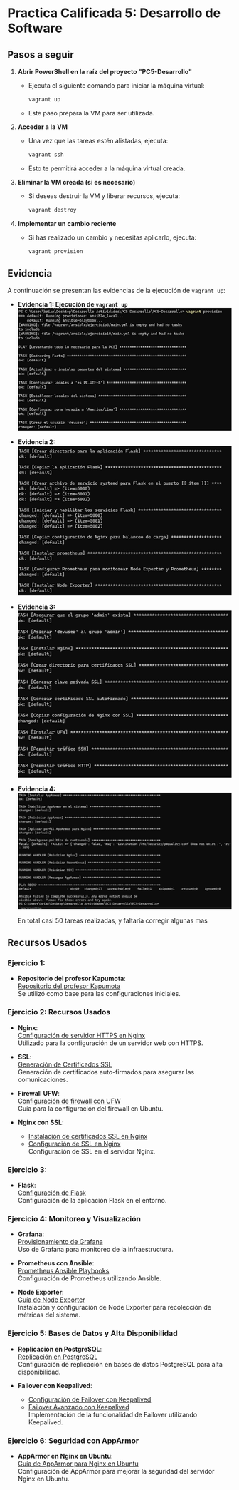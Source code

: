# Practica Calificada 5: Desarrollo de Software

## Pasos a seguir

1. **Abrir PowerShell en la raíz del proyecto "PC5-Desarrollo"**
   - Ejecuta el siguiente comando para iniciar la máquina virtual:
     ```bash
     vagrant up
     ```
   - Este paso prepara la VM para ser utilizada.

2. **Acceder a la VM**
   - Una vez que las tareas estén alistadas, ejecuta:
     ```bash
     vagrant ssh
     ```
   - Esto te permitirá acceder a la máquina virtual creada.

3. **Eliminar la VM creada (si es necesario)**
   - Si deseas destruir la VM y liberar recursos, ejecuta:
     ```bash
     vagrant destroy
     ```

4. **Implementar un cambio reciente**
   - Si has realizado un cambio y necesitas aplicarlo, ejecuta:
     ```bash
     vagrant provision
     ```

## Evidencia

A continuación se presentan las evidencias de la ejecución de `vagrant up`:

- **Evidencia 1: Ejecución de `vagrant up`**
  ![Vagrant Up](imagenes/vagrantup.jpg)

- **Evidencia 2:** 
  ![Vagrant Up 1](imagenes/vagrantup1.jpg)

- **Evidencia 3:**
  ![Vagrant Up 2](imagenes/vagrantup2.jpg)

- **Evidencia 4:**
  ![Vagrant Up 2](imagenes/vagrantup3.jpg)

  En total casi 50 tareas realizadas, y faltaría corregir algunas mas

## Recursos Usados

### Ejercicio 1:
- **Repositorio del profesor Kapumota**:  
  [Repositorio del profesor Kapumota](https://github.com/kapumota/Actividades-CC3S2/tree/main/2024-2/Semana6)  
  Se utilizó como base para las configuraciones iniciales.

### Ejercicio 2: Recursos Usados

- **Nginx**:  
  [Configuración de servidor HTTPS en Nginx](https://softwarecrafters.io/devops/configurar-servidor-https-nginx)  
  Utilizado para la configuración de un servidor web con HTTPS.

- **SSL**:  
  [Generación de Certificados SSL](https://ibm.com/docs/es/sevone-npm/7.0?topic=guides-generate-self-signed-certificate-certificate-signing-request)  
  Generación de certificados auto-firmados para asegurar las comunicaciones.

- **Firewall UFW**:  
  [Configuración de firewall con UFW](https://www.digitalocean.com/community/tutorials/how-to-set-up-a-firewall-with-ufw-on-ubuntu-20-04-es)  
  Guía para la configuración del firewall en Ubuntu.

- **Nginx con SSL**:  
  - [Instalación de certificados SSL en Nginx](https://www.swhosting.com/en/comunidad/manual/how-to-install-ssl-certificate-in-nginx)  
  - [Configuración de SSL en Nginx](https://docs.nginx.com/nginx/admin-guide/security-controls/terminating-ssl-http/)  
  Configuración de SSL en el servidor Nginx.

### Ejercicio 3:

- **Flask**:  
  [Configuración de Flask](https://flask.palletsprojects.com/en/stable/config/)  
  Configuración de la aplicación Flask en el entorno.

### Ejercicio 4: Monitoreo y Visualización

- **Grafana**:  
  [Provisionamiento de Grafana](https://grafana.com/docs/grafana/latest/administration/provisioning/)  
  Uso de Grafana para monitoreo de la infraestructura.

- **Prometheus con Ansible**:  
  [Prometheus Ansible Playbooks](https://github.com/prometheus-community/ansible)  
  Configuración de Prometheus utilizando Ansible.

- **Node Exporter**:  
  [Guía de Node Exporter](https://prometheus.io/docs/guides/node-exporter/)  
  Instalación y configuración de Node Exporter para recolección de métricas del sistema.

### Ejercicio 5: Bases de Datos y Alta Disponibilidad

- **Replicación en PostgreSQL**:  
  [Replicación en PostgreSQL](https://kinsta.com/es/blog/postgresql-replicacion/)  
  Configuración de replicación en bases de datos PostgreSQL para alta disponibilidad.

- **Failover con Keepalived**:  
  - [Configuración de Failover con Keepalived](https://www.sysadminsdecuba.com/2022/08/keepalived-como-failover-para-un-solo-ip-publico/)  
  - [Failover Avanzado con Keepalived](https://www.redhat.com/en/blog/advanced-keepalived)  
  Implementación de la funcionalidad de Failover utilizando Keepalived.

### Ejercicio 6: Seguridad con AppArmor

- **AppArmor en Nginx en Ubuntu**:  
  [Guía de AppArmor para Nginx en Ubuntu](https://www.digitalocean.com/community/tutorials/how-to-create-an-apparmor-profile-for-nginx-on-ubuntu-14-04)  
  Configuración de AppArmor para mejorar la seguridad del servidor Nginx en Ubuntu.
